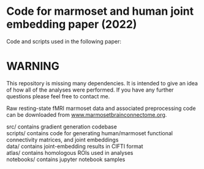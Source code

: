 # Code for marmoset and human joint embedding paper (2022)
Code and scripts used in the following paper:

# WARNING
This repository is missing many dependencies. It is intended to give an idea of how all of the analyses were performed. If you have any further questions please feel free to contact me.

Raw resting-state fMRI marmoset data and associated preprocessing code can be downloaded from www.marmosetbrainconnectome.org.

src/ contains gradient generation codebase \
scripts/ contains code for generating human/marmoset functional connectivity matrices, and joint embeddings \
data/ contains joint-embedding results in CIFTI format \
atlas/ contains homologous ROIs used in analyses \
notebooks/ contains jupyter notebook samples 
